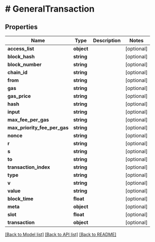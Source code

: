 # # GeneralTransaction

## Properties

Name | Type | Description | Notes
------------ | ------------- | ------------- | -------------
**access_list** | **object** |  | [optional]
**block_hash** | **string** |  | [optional]
**block_number** | **string** |  | [optional]
**chain_id** | **string** |  | [optional]
**from** | **string** |  | [optional]
**gas** | **string** |  | [optional]
**gas_price** | **string** |  | [optional]
**hash** | **string** |  | [optional]
**input** | **string** |  | [optional]
**max_fee_per_gas** | **string** |  | [optional]
**max_priority_fee_per_gas** | **string** |  | [optional]
**nonce** | **string** |  | [optional]
**r** | **string** |  | [optional]
**s** | **string** |  | [optional]
**to** | **string** |  | [optional]
**transaction_index** | **string** |  | [optional]
**type** | **string** |  | [optional]
**v** | **string** |  | [optional]
**value** | **string** |  | [optional]
**block_time** | **float** |  | [optional]
**meta** | **object** |  | [optional]
**slot** | **float** |  | [optional]
**transaction** | **object** |  | [optional]

[[Back to Model list]](../../README.md#models) [[Back to API list]](../../README.md#endpoints) [[Back to README]](../../README.md)
